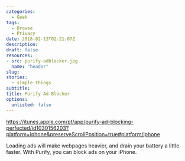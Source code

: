 ```yaml
---
categories: 
  - Geek
tags:
  - Browse
  - Privacy
date: 2018-02-13T02:21:07Z
description: 
draft: false
resources: 
- src: purify-adblocker.jpg
  name: "header"
slug:
stories: 
  - simple-things
subtitle: 
title: Purify Ad Blocker
options:
  unlisted: false
---
```


https://itunes.apple.com/pt/app/purify-ad-blocking-perfected/id1030156203?platform=iphone&preserveScrollPosition=true#platform/iphone

Loading ads will make webpages heavier, and drain your battery a little faster. With Purify, you can block ads on your iPhone. 
<!--more-->